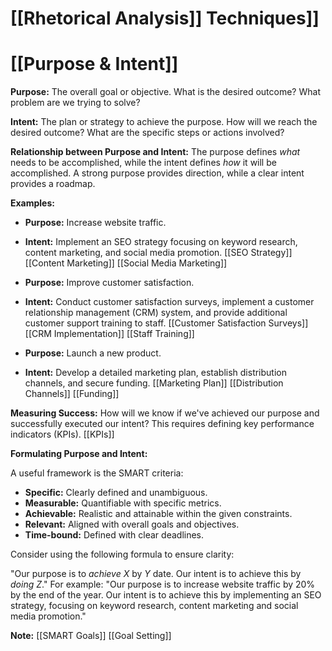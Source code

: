 # [[Rhetorical Analysis]] Techniques]]
# [[Purpose & Intent]]

**Purpose:**  The overall goal or objective. What is the desired outcome?  What problem are we trying to solve?

**Intent:** The plan or strategy to achieve the purpose. How will we reach the desired outcome?  What are the specific steps or actions involved?


**Relationship between Purpose and Intent:** The purpose defines *what* needs to be accomplished, while the intent defines *how* it will be accomplished.  A strong purpose provides direction, while a clear intent provides a roadmap.


**Examples:**

* **Purpose:** Increase website traffic.
* **Intent:** Implement an SEO strategy focusing on keyword research, content marketing, and social media promotion.  [[SEO Strategy]] [[Content Marketing]] [[Social Media Marketing]]


* **Purpose:** Improve customer satisfaction.
* **Intent:** Conduct customer satisfaction surveys, implement a customer relationship management (CRM) system, and provide additional customer support training to staff. [[Customer Satisfaction Surveys]] [[CRM Implementation]] [[Staff Training]]


* **Purpose:** Launch a new product.
* **Intent:** Develop a detailed marketing plan, establish distribution channels, and secure funding. [[Marketing Plan]] [[Distribution Channels]] [[Funding]]


**Measuring Success:**  How will we know if we've achieved our purpose and successfully executed our intent?  This requires defining key performance indicators (KPIs). [[KPIs]]

**Formulating Purpose and Intent:**

A useful framework is the SMART criteria:

* **Specific:** Clearly defined and unambiguous.
* **Measurable:** Quantifiable with specific metrics.
* **Achievable:** Realistic and attainable within the given constraints.
* **Relevant:** Aligned with overall goals and objectives.
* **Time-bound:** Defined with clear deadlines.

Consider using the following formula to ensure clarity:

"Our purpose is to $achieve \ X$ by $Y$ date. Our intent is to achieve this by $doing \ Z$."  For example: "Our purpose is to increase website traffic by 20% by the end of the year. Our intent is to achieve this by implementing an SEO strategy, focusing on keyword research, content marketing and social media promotion."


**Note:** [[SMART Goals]] [[Goal Setting]]
